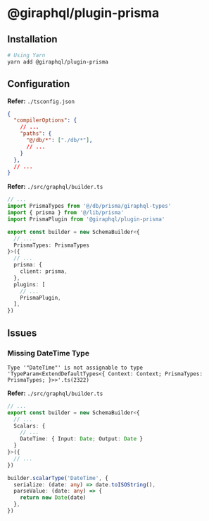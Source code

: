 # @giraphql/plugin-prisma

<!--
https://github.com/hayes/pothos/tree/main/packages/plugin-prisma
-->

## Installation

```sh
# Using Yarn
yarn add @giraphql/plugin-prisma
```

## Configuration

**Refer:** `./tsconfig.json`

```json
{
  "compilerOptions": {
    // ...
    "paths": {
      "@/db/*": ["./db/*"],
      // ...
    }
  },
  // ...
}
```

**Refer:** `./src/graphql/builder.ts`

```ts
// ...
import PrismaTypes from '@/db/prisma/giraphql-types'
import { prisma } from '@/lib/prisma'
import PrismaPlugin from '@giraphql/plugin-prisma'

export const builder = new SchemaBuilder<{
  // ....
  PrismaTypes: PrismaTypes
}>({
  // ...
  prisma: {
    client: prisma,
  },
  plugins: [
    // ...
    PrismaPlugin,
  ],
})
```

## Issues

### Missing DateTime Type

```log
Type '"DateTime"' is not assignable to type 'TypeParam<ExtendDefaultTypes<{ Context: Context; PrismaTypes: PrismaTypes; }>>'.ts(2322)
```

**Refer:** `./src/graphql/builder.ts`

```ts
// ...
export const builder = new SchemaBuilder<{
  // ...
  Scalars: {
    // ...
    DateTime: { Input: Date; Output: Date }
  }
}>({
  // ...
})

builder.scalarType('DateTime', {
  serialize: (date: any) => date.toISOString(),
  parseValue: (date: any) => {
    return new Date(date)
  },
})
```
